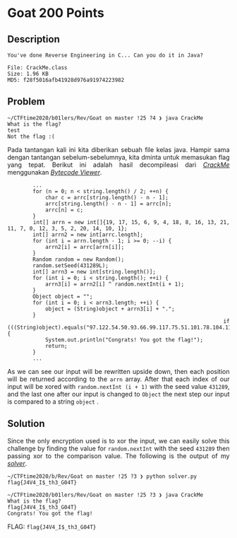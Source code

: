 <div style="text-align: justify">

# Goat 200 Points

## Description
```
You've done Reverse Engineering in C... Can you do it in Java?

File: CrackMe.class
Size: 1.96 KB
MD5: f28f5016afb41928d976a91974223982
```

## Problem
```
~/CTFtime2020/b01lers/Rev/Goat on master !25 ?4 ❯ java CrackMe
What is the flag?
test
Not the flag :(
```
Pada tantangan kali ini kita diberikan sebuah file kelas java. Hampir sama dengan tantangan sebelum-sebelumnya, kita dminta untuk memasukan flag yang tepat. Berikut ini adalah hasil decompileasi dari [*CrackMe*](CrackMe.class) menggunakan [*Bytecode Viewer*](https://bytecodeviewer.com/).

```
        ...
        for (n = 0; n < string.length() / 2; ++n) {
            char c = arrc[string.length() - n - 1];
            arrc[string.length() - n - 1] = arrc[n];
            arrc[n] = c;
        }
        int[] arrn = new int[]{19, 17, 15, 6, 9, 4, 18, 8, 16, 13, 21, 11, 7, 0, 12, 3, 5, 2, 20, 14, 10, 1};
        int[] arrn2 = new int[arrc.length];
        for (int i = arrn.length - 1; i >= 0; --i) {
            arrn2[i] = arrc[arrn[i]];
        }
        Random random = new Random();
        random.setSeed(431289L);
        int[] arrn3 = new int[string.length()];
        for (int i = 0; i < string.length(); ++i) {
            arrn3[i] = arrn2[i] ^ random.nextInt(i + 1);
        }
        Object object = "";
        for (int i = 0; i < arrn3.length; ++i) {
            object = (String)object + arrn3[i] + ".";
        }
        if (((String)object).equals("97.122.54.50.93.66.99.117.75.51.101.78.104.119.90.53.94.36.102.84.40.69.")) {
            System.out.println("Congrats! You got the flag!");
            return;
        }
        ...
```
As we can see our input will be rewritten upside down, then each position will be returned according to the `arrn` array. After that each index of our input will be xored with `random.nextInt (i + 1)` with the seed value `431289`, and the last one after our input is changed to `Object` the next step our input is compared to a string `object` .

## Solution
Since the only encryption used is to xor the input, we can easily solve this challenge by finding the value for `random.nextInt` with the seed `431289` then passing xor to the comparison value. The following is the output of my [*solver*](solver.py).

```
~/CTFtime2020/b/Rev/Goat on master !25 ?3 ❯ python solver.py
flag{J4V4_I$_th3_G04T}
```
```
~/CTFtime2020/b01lers/Rev/Goat on master !25 ?3 ❯ java CrackMe 
What is the flag?
flag{J4V4_I$_th3_G04T}
Congrats! You got the flag!
```

FLAG: `flag{J4V4_I$_th3_G04T}`
</div>